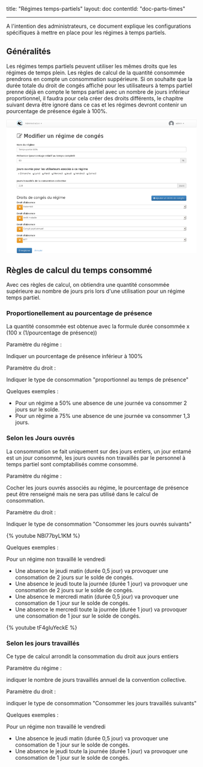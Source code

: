 title: "Régimes temps-partiels"
layout: doc
contentId: "doc-parts-times"

---

A l'intention des administrateurs, ce document explique les configurations spécifiques à mettre en place pour les régimes à temps partiels.

<!-- more -->


## Généralités

Les régimes temps partiels peuvent utiliser les mêmes droits que les régimes de temps plein. Les
règles de calcul de la quantité consommée prendrons en compte un consommation suppérieure. Si on souhaite
que la durée totale du droit de congés affiché pour les utilisateurs à temps partiel prenne déjà en compte
le temps partiel avec un nombre de jours inférieur proportionnel, il faudra pour cela créer des droits
différents, le chapitre suivant devra être ignoré dans ce cas et les régimes devront contenir un
pourcentage de présence égale à 100%.

![Paramètres du régime](images/collection-parttime-edit.png)


## Règles de calcul du temps consommé

Avec ces règles de calcul, on obtiendra une quantité consommée supérieure au nombre de jours pris lors
d'une utilisation pour un régime temps partiel.

### Proportionellement au pourcentage de présence

La quantité consommée est obtenue avec la formule
durée consommée x (100 x (1/pourcentage de présence))


Paramètre du régime :

Indiquer un pourcentage de présence inférieur à 100%

Paramètre du droit :

Indiquer le type de consommation "proportionnel au temps de présence"

Quelques exemples :

* Pour un régime a 50% une absence de une journée va consommer 2 jours sur le solde.
* Pour un régime a 75% une absence de une journée va consommer 1,3 jours.


### Selon les Jours ouvrés

La consommation se fait uniquement sur des jours entiers, un jour entamé est un jour consommé, les
jours ouvrés non travaillés par le personnel à temps partiel sont comptabilisés comme consommé.

Paramètre du régime :

Cocher les jours ouvrés associés au régime, le pourcentage de présence peut être renseigné mais ne sera pas utilisé dans le calcul de consommation.

Paramètre du droit :

Indiquer le type de consommation "Consommer les jours ouvrés suivants"

{% youtube NBl77byL1KM %}


Quelques exemples :

Pour un régime non travaillé le vendredi

* Une absence le jeudi matin (durée 0,5 jour) va provoquer une consomation de 2 jours sur le solde de congés.
* Une absence le jeudi toute la journée (durée 1 jour) va provoquer une consomation de 2 jours sur le solde de congés.
* Une absence le mercredi matin (durée 0,5 jour) va provoquer une consomation de 1 jour sur le solde de congés.
* Une absence le mercredi toute la journée (durée 1 jour) va provoquer une consomation de 1 jour sur le solde de congés.


{% youtube tF4gIuYeckE %}


### Selon les jours travaillés

Ce type de calcul arrondit la consommation du droit aux jours entiers

Paramètre du régime :

indiquer le nombre de jours travaillés annuel de la convention collective.

Paramètre du droit :

indiquer le type de consommation "Consommer les jours travaillés suivants"

Quelques exemples :

Pour un régime non travaillé le vendredi

* Une absence le jeudi matin (durée 0,5 jour) va provoquer une consomation de 1 jour sur le solde de congés.
* Une absence le jeudi toute la journée (durée 1 jour) va provoquer une consomation de 1 jour sur le solde de congés.
